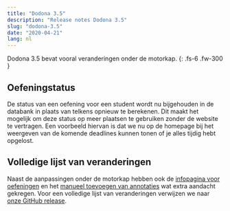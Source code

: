 ```yaml
---
title: "Dodona 3.5"
description: "Release notes Dodona 3.5"
slug: "dodona-3.5"
date: "2020-04-21"
lang: nl
---
```


Dodona 3.5 bevat vooral veranderingen onder de motorkap.
{: .fs-6 .fw-300 }

## Oefeningstatus

De status van een oefening voor een student wordt nu bijgehouden in de databank in plaats van telkens opnieuw te berekenen. Dit maakt het mogelijk om deze status op meer plaatsen te gebruiken zonder de website te vertragen. Een voorbeeld hiervan is dat we nu op de homepage bij het weergeven van de komende deadlines kunnen tonen of je alles tijdig hebt opgelost.

## Volledige lijst van veranderingen

Naast de aanpassingen onder de motorkap hebben ook de [infopagina voor oefeningen](/nl/news/2020/02/27/dodona-3.3/#infopagina-voor-oefeningen) en het [manueel toevoegen van annotaties](/nl/news/2020/03/16/dodona-3.4/#manuele-opmerkingen) wat extra aandacht gekregen. Voor een volledige lijst van veranderingen verwijzen we naar [onze GitHub release](https://github.com/dodona-edu/dodona/releases/tag/3.5).
